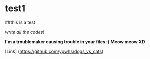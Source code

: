 # test1
##this is a test

*write all the codes!*

**I'm a troublemaker causing trouble in your files :)**
**Meow meow XD**

[Link] (https://github.com/ypwhs/dogs_vs_cats)